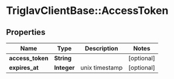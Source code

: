 # TriglavClientBase::AccessToken

## Properties
Name | Type | Description | Notes
------------ | ------------- | ------------- | -------------
**access_token** | **String** |  | [optional] 
**expires_at** | **Integer** | unix timestamp | [optional] 


